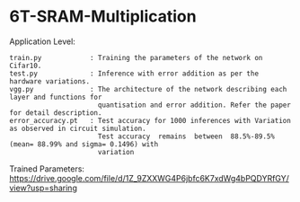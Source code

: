 # 6T-SRAM-Multiplication
Application Level:

    train.py            : Training the parameters of the network on Cifar10.
    test.py             : Inference with error addition as per the hardware variations.
    vgg.py              : The architecture of the network describing each layer and functions for 
                          quantisation and error addition. Refer the paper for detail description.
    error_accuracy.pt   : Test accuracy for 1000 inferences with Variation as observed in circuit simulation.
                          Test accuracy  remains  between  88.5%-89.5%  (mean= 88.99% and sigma= 0.1496) with 
                          variation

    
Trained Parameters: https://drive.google.com/file/d/1Z_9ZXXWG4P6jbfc6K7xdWg4bPQDYRfGY/view?usp=sharing

